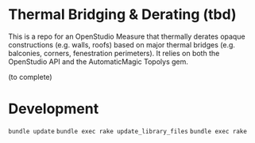 # Thermal Bridging &amp; Derating (tbd)

This is a repo for an OpenStudio Measure that thermally derates opaque constructions (e.g. walls, roofs) based on major thermal bridges (e.g. balconies, corners, fenestration perimeters). It relies on both the OpenStudio API and the AutomaticMagic Topolys gem.

(to complete)

# Development

`bundle update`
`bundle exec rake update_library_files`
`bundle exec rake`
